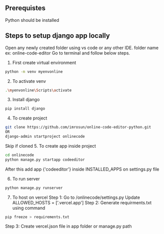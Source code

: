 ## Prerequistes 

Python should be installed 

## Steps to setup django app locally

Open any newly created folder using vs code or any other IDE. folder name ex: online-code-editor
Go to terminal and follow below steps.

1. First create virtual environment
```bash
python -m venv myenvonline
```

2. To activate venv
```bash 
.\myenvonline\Scripts\activate
```

3. Install django
```bash
pip install django
```

4. To create project 
```bash
git clone https://github.com/imrosun/online-code-editor-python.git
OR
django-admin startproject onlinecode
```

Skip if cloned
5. To create app inside project 
```bash
cd onlinecode
python manage.py startapp codeeditor
```
After this add app {'codeeditor'} inside INSTALLED_APPS on settings.py file

6. To run server
```bash
python manage.py runserver
```

7. To host on vercel 
Step 1: Go to /onlinecode/settings.py
        Update ALLOWED_HOSTS = ['.vercel.app']
Step 2: Generate requirments.txt using command
```bash
pip freeze > requirements.txt
```
Step 3: Create vercel.json file in app folder or manage.py path

